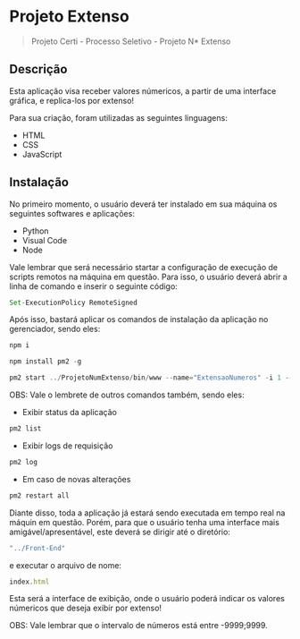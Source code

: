 # Projeto Extenso

> Projeto Certi - Processo Seletivo - Projeto N* Extenso

## Descrição

Esta aplicação visa receber valores númericos, a partir de uma interface gráfica, e replica-los por extenso!

Para sua criação, foram utilizadas as seguintes linguagens:

- HTML
- CSS
- JavaScript

## Instalação

No primeiro momento, o usuário deverá ter instalado em sua máquina os seguintes softwares e aplicações:

- Python
- Visual Code
- Node

Vale lembrar que será necessário startar a configuração de execução de scripts remotos na máquina em questão. Para isso, o usuário deverá abrir a linha de comando e inserir o seguinte código: 

```js
Set-ExecutionPolicy RemoteSigned
```
Após isso, bastará aplicar os comandos de instalação da aplicação no gerenciador, sendo eles: 

```js
npm i 
```
```js
npm install pm2 -g
```
```js
pm2 start ../ProjetoNumExtenso/bin/www --name="ExtensaoNumeros" -i 1 --log-date-format="DD-MM-YYYY hh:mm:ss"
```

OBS: Vale o lembrete de outros comandos também, sendo eles:

- Exibir status da aplicação
```js
pm2 list
```
- Exibir logs de requisição
```js
pm2 log
```
- Em caso de novas alterações
```js
pm2 restart all
```
Diante disso, toda a aplicação já estará sendo executada em tempo real na máquin em questão. Porém, para que o usuário tenha uma interface mais amigável/apresentável, este deverá se dirigir até o diretório:
```js
"../Front-End" 
```
e executar o arquivo de nome:
```js
index.html
```
Esta será a interface de exibição, onde o usuário poderá indicar os valores númericos que deseja exibir por extenso!

OBS: Vale lembrar que o intervalo de números está entre -9999;9999.

